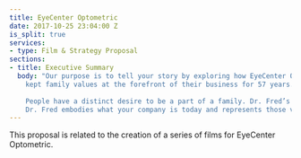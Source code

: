```yaml
---
title: EyeCenter Optometric
date: 2017-10-25 23:04:00 Z
is_split: true
services:
- type: Film & Strategy Proposal
sections:
- title: Executive Summary
  body: "Our purpose is to tell your story by exploring how EyeCenter Optometric has
    kept family values at the forefront of their business for 57 years. 
    
    People have a distinct desire to be a part of a family. Dr. Fred’s story is visually and verbally showing the connection between him in his own family, which brings authenticity to him as an individual, and the business. Through exploring his upbringings, the company’s beginnings, interactions with his family, and the connection of his family values with the company, the audience will not only gain a deeper understanding of the roots of EyeCenter but also a desire for themselves be apart of the EyeCenter family. 
    Dr. Fred embodies what your company is today and represents those values in his personal life."
---
```


This proposal is related to the creation of a series of films for EyeCenter Optometric.

